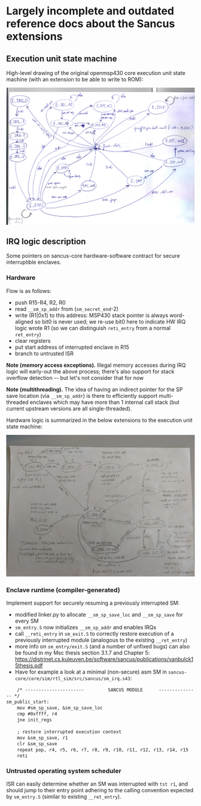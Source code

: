 # Largely incomplete and outdated reference docs about the Sancus extensions

## Execution unit state machine

High-level drawing of the original openmsp430 core execution unit state machine
(with an extension to be able to write to ROM):

![eu_state_machine](eu_state_machine.jpg)

## IRQ logic description

Some pointers on sancus-core hardware-software contract for secure interruptible enclaves.

### Hardware

Flow is as follows:

* push R15-R4, R2, R0
* read `__sm_sp_addr` from (`sm_secret_end`-2)
* write (R1|0x1) to this address: MSP430 stack pointer is always word-aligned
  so bit0 is never used; we re-use bit0 here to indicate HW IRQ logic wrote R1
  (so we can distinguish `reti_entry` from a normal `ret_entry`)
* clear registers
* put start address of interrupted enclave in R15
* branch to untrusted ISR

**Note (memory access exceptions).** Illegal memory accesses during IRQ logic
will early-out the above process; there's also support for stack overflow
detection -- but let's not consider that for now 

**Note (multithreading).** The idea of having an indirect pointer for the SP
save location (via `__sm_sp_addr`) is there to efficiently support
multi-threaded enclaves which may have more than 1 internal call stack (but
current upstream versions are all single-threaded).

Hardware logic is summarized in the below extensions to the execution unit state machine:

![eu_irq_state_machine](eu_irq_state_machine.jpg)

### Enclave runtime (compiler-generated)

Implement support for securely resuming a previously interrupted SM:

* modified linker.py to allocate `__sm_sp_save_loc` and `__sm_sp_save` for every SM
* `sm_entry.S` now initializes `__sm_sp_addr` and enables IRQs
* call `__reti_entry` in `sm_exit.S` to correctly restore execution of a
  previously interrupted module (analogous to the
  existing `__ret_entry`)
* more info on `sm_entry/exit.S` (and a number of unfixed bugs) can also be
  found in my Msc thesis section 3.1.7 and Chapter 5:
  https://distrinet.cs.kuleuven.be/software/sancus/publications/vanbulck15thesis.pdf
* Have for example a look at a minimal (non-secure) asm SM in `sancus-core/core/sim/rtl_sim/src/sancus/sm_irq.s43`:

```
    /* ----------------------         SANCUS MODULE      --------------- */
sm_public_start:
    mov #sm_sp_save, &sm_sp_save_loc
    cmp #0xffff, r4
    jne init_regs

    ; restore interrupted execution context
    mov &sm_sp_save, r1
    clr &sm_sp_save
    repeat pop, r4, r5, r6, r7, r8, r9, r10, r11, r12, r13, r14, r15
    reti
```

### Untrusted operating system scheduler

ISR can easily determine whether an SM was interrupted with `tst r1`, and
should jump to their entry point adhering to the calling convention expected by
`sm_entry.S` (similar to existing `__ret_entry`).

